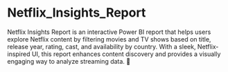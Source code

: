 # Netflix_Insights_Report
Netflix Insights Report is an interactive Power BI report that helps users explore Netflix content by filtering movies and TV shows based on title, release year, rating, cast, and availability by country. With a sleek, Netflix-inspired UI, this report enhances content discovery and provides a visually engaging way to analyze streaming data. 🚀
